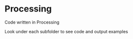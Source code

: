 # Processing
Code written in Processing

Look under each subfolder to see code and output examples

